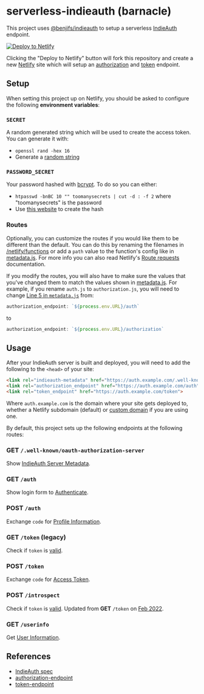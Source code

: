 # serverless-indieauth (barnacle)

This project uses [@benjifs/indieauth](https://github.com/benjifs/indieauth) to
setup a serverless [IndieAuth](https://indieauth.net/) endpoint.

[![Deploy to Netlify](https://www.netlify.com/img/deploy/button.svg)](https://app.netlify.com/start/deploy?repository=https://github.com/benjifs/serverless-indieauth)

Clicking the "Deploy to Netlify" button will fork this repository and create a new
[Netlify](https://www.netlify.com/) site which will setup an [authorization](https://indieweb.org/authorization-endpoint)
and [token](https://indieweb.org/token-endpoint) endpoint.

## Setup

When setting this project up on Netlify, you should be asked to configure the following
**environment variables**:

### `SECRET`
A random generated string which will be used to create the access token. You can
generate it with:
- `openssl rand -hex 16`
- Generate a [random string](https://generate-random.org/string-generator)

### `PASSWORD_SECRET`
Your password hashed with [bcrypt](https://en.wikipedia.org/wiki/Bcrypt). To do so
you can either:
- `htpasswd -bnBC 10 "" toomanysecrets | cut -d : -f 2` where "toomanysecrets" is the password
- Use [this website](https://www.bcrypt.io/) to create the hash

### Routes
Optionally, you can customize the routes if you would like them to be different
than the default. You can do this by renaming the filenames in [/netlify/functions](/netlify/functions)
or add a `path` value to the function's config like in [metadata.js](/netlify/functions/metadata.js).
For more info you can also read Netlify's [Route requests](https://docs.netlify.com/build/functions/get-started/?data-tab=TypeScript#route-requests) documentation.

If you modify the routes, you will also have to make sure the values that you've
changed them to match the values shown in [metadata.js](/netlify/functions/metadata.js).
For example, if you rename `auth.js` to `authorization.js`, you will need to change
[Line 5 in `metadata.js`](https://github.com/benjifs/serverless-indieauth/blob/d74bb3a2efa675f5d0678fcc63fa9f66a847c5ce/netlify/functions/metadata.js#L5) from:

```js
authorization_endpoint: `${process.env.URL}/auth`
```

to

```js
authorization_endpoint: `${process.env.URL}/authorization`
```

## Usage

After your IndieAuth server is built and deployed, you will need to add the following
to the `<head>` of your site:

```html
<link rel="indieauth-metadata" href="https://auth.example.com/.well-known/oauth-authorization-server">
<link rel="authorization_endpoint" href="https://auth.example.com/auth">
<link rel="token_endpoint" href="https://auth.example.com/token">
```

Where `auth.example.com` is the domain where your site gets deployed to, whether
a Netlify subdomain (default) or [custom domain](https://docs.netlify.com/manage/domains/get-started-with-domains/)
if you are using one.

By default, this project sets up the following endpoints at the following routes:

### **GET** `/.well-known/oauth-authorization-server`
Show [IndieAuth Server Metadata](https://indieauth.spec.indieweb.org/#indieauth-server-metadata).

### **GET** `/auth`
Show login form to [Authenticate](https://indieauth.spec.indieweb.org/#authorization-request).

### **POST** `/auth`
Exchange `code` for [Profile Information](https://indieauth.spec.indieweb.org/#profile-information).

### **GET** `/token` (legacy)
Check if `token` is [valid](https://indieauth.spec.indieweb.org/#access-token-verification-response).

### **POST** `/token`
Exchange `code` for [Access Token](https://indieauth.spec.indieweb.org/#access-token-response).

### **POST** `/introspect`
Check if `token` is [valid](https://indieauth.spec.indieweb.org/#access-token-verification-response).
Updated from **GET** `/token` on [Feb 2022](https://indieauth.spec.indieweb.org/#changes-from-26-november-2020-to-12-february-2022).

### **GET** `/userinfo`
Get [User Information](https://indieauth.spec.indieweb.org/#user-information).

## References
* [IndieAuth spec](https://indieauth.spec.indieweb.org/)
* [authorization-endpoint](https://indieweb.org/authorization-endpoint)
* [token-endpoint](https://indieweb.org/token-endpoint)
